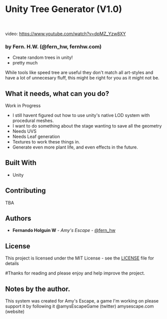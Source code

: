 # Unity Tree Generator (V1.0)<br/><br/>

video: https://www.youtube.com/watch?v=dpMZ_Yzw8XY

### by Fern. H.W. (@fern_hw, fernhw.com)
* Create random trees in unity!<br/>
* pretty much<br/>

While tools like speed tree are useful they don't match all art-styles and have a lot of unnecesary fluff, this might be right for you as it might not be.<br/>


## What it needs, what can you do?
Work in Progress

* I still havent figured out how to use unity's native LOD system with procedural meshes.
* I want to do something about the stage wanting to save all the geometry
* Needs UVS
* Needs Leaf generation
* Textures to work these things in.
* Generate even more plant life, and even effects in the future.

## Built With

* Unity

## Contributing
TBA

## Authors

* **Fernando Holguin W** - *Amy's Escape* - [@fern_hw](https://github.com/fernhw)

## License

This project is licensed under the MIT License - see the [LICENSE](LICENSE) file for details

#Thanks for reading and please enjoy and help improve the project.

## Notes by the author.

This system was created for Amy's Escape, a game I'm working on please support it by following it
@amysEscapeGame (twitter)
amysescape.com (website)
